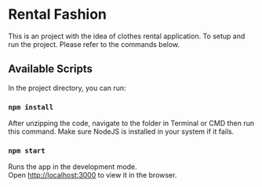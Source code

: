 # Rental Fashion
This is an project with the idea of clothes rental application. To setup and run the project. Please refer to the commands below.

## Available Scripts

In the project directory, you can run:

### `npm install`

After unzipping the code, navigate to the folder in Terminal or CMD then run this command. Make sure NodeJS is installed in your system if it fails.

### `npm start`

Runs the app in the development mode.<br>
Open [http://localhost:3000](http://localhost:3000) to view it in the browser.
